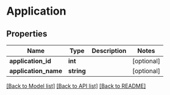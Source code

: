 # Application

## Properties
Name | Type | Description | Notes
------------ | ------------- | ------------- | -------------
**application_id** | **int** |  | [optional] 
**application_name** | **string** |  | [optional] 

[[Back to Model list]](../README.md#documentation-for-models) [[Back to API list]](../README.md#documentation-for-api-endpoints) [[Back to README]](../README.md)


